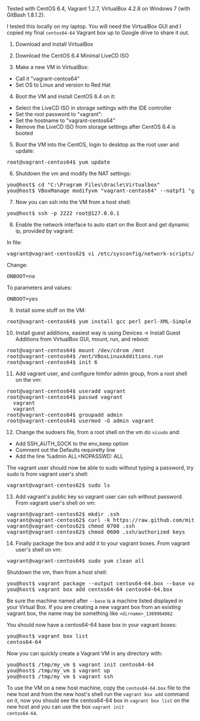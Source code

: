 Tested with CentOS 6.4, Vagrant 1.2.7, VirtualBox 4.2.8 on Windows 7 (with GitBash 1.8.1.2).

I tested this locally on my laptop.  You will need the VirtualBox GUI and I copied my final <code>centos64-64</code> Vagrant box up to Google drive to share it out.

1. Download and install VirtualBox

2. Download the CentOS 6.4 Minimal LiveCD ISO

3. Make a new VM in VirtualBox:
* Call it "vagrant-centos64"
* Set OS to Linux and version to Red Hat

4. Boot the VM and install CentOS 6.4 on it:
* Select the LiveCD ISO in storage settings with the IDE controller
* Set the root password to "vagrant":
* Set the hostname to "vagrant-centos64"
* Remove the LiveCD ISO from storage settings after CentOS 6.4 is booted

5. Boot the VM into the CentOS, login to desktop as the root user and update:

<pre>
root@vagrant-centos64$ yum update
</pre>

6. Shutdown the vm and modify the NAT settings:

<pre>
you@host$ cd "C:\Program Files\Oracle\Virtualbox"
you@host$ VBoxManage modifyvm "vagrant-centos64" --natpf1 "guestssh,tcp,,2222,,22"
</pre>

7. Now you can ssh into the VM from a host shell:

<pre>
you@host$ ssh -p 2222 root@127.0.0.1
</pre>

8. Enable the network interface to auto start on the Boot and get dynamic ip, provided by vagrant:

In file:
<pre>
vagrant@vagrant-centos62$ vi /etc/sysconfig/network-scripts/ifcfg-eth0
</pre>

Change:
<pre>
ONBOOT=no
</pre>

To parameters and values:
<pre>
ONBOOT=yes
</pre>

9. Install some stuff on the VM:

<pre>
root@vagrant-centos64$ yum install gcc perl perl-XML-Simple perl-Crypt-SSLeay
</pre>

10. Install guest additions, easiest way is using Devices -> Install Guest Additions from VirtualBox GUI, mount, run, and reboot:

<pre>
root@vagrant-centos64$ mount /dev/cdrom /mnt
root@vagrant-centos64$ /mnt/VBoxLinuxAdditions.run
root@vagrant-centos64$ init 6
</pre>

11. Add vagrant user, and configure himfor admin group, from a root shell on the vm:

<pre>
root@vagrant-centos64$ useradd vagrant
root@vagrant-centos64$ passwd vagrant
  vagrant
  vagrant
root@vagrant-centos64$ groupadd admin
root@vagrant-centos64$ usermod -G admin vagrant
</pre>

12. Change the sudoers file, from a root shell on the vm do <code>visudo</code> and:

* Add SSH_AUTH_SOCK to the env_keep option
* Comment out the Defaults requiretty line
* Add the line %admin ALL=NOPASSWD: ALL

The vagrant user should now be able to sudo without typing a password, try sudo ls from vagrant user's shell:

<pre>
vagrant@vagrant-centos62$ sudo ls
</pre>

13. Add vagrant's public key so vagrant user can ssh without password. From vagrant user's shell on vm:

<pre>
vagrant@vagrant-centos62$ mkdir .ssh
vagrant@vagrant-centos62$ curl -k https://raw.github.com/mitchellh/vagrant/master/keys/vagrant.pub > .ssh/authorized_keys
vagrant@vagrant-centos62$ chmod 0700 .ssh
vagrant@vagrant-centos62$ chmod 0600 .ssh/authorized_keys
</pre>

14. Finally package the box and add it to your vagrant boxes. From vagrant user's shell on vm:

<pre>
vagrant@vagrant-centos64$ sudo yum clean all
</pre>

Shutdown the vm, then from a host shell:

<pre>
you@host$ vagrant package --output centos64-64.box --base vagrant-centos64
you@host$ vagrant box add centos64-64 centos64-64.box
</pre>

Be sure the machine named after `--base` is a machine listed displayed in your Virtual Box. If you are creating a new vagrant box from an existing vagrant box, the name may be something like `<dirname>_1369964062`

You should now have a centos64-64 base box in your vagrant boxes:

<pre>
you@host$ vagrant box list
centos64-64
</pre>

Now you can quickly create a Vagrant VM in any directory with:

<pre>
you@host$ /tmp/my_vm $ vagrant init centos64-64
you@host$ /tmp/my_vm $ vagrant up
you@host$ /tmp/my_vm $ vagrant ssh
</pre>

To use the VM on a new host machine, copy the <code>centos64-64.box</code> file to the new host and from the new host's shell run the <code>vagrant box add</code> command on it, now you should see the centos64-64 box in <code>vagrant box list</code> on the new host and you can use the box <code>vagrant init centos64-64</code>.
